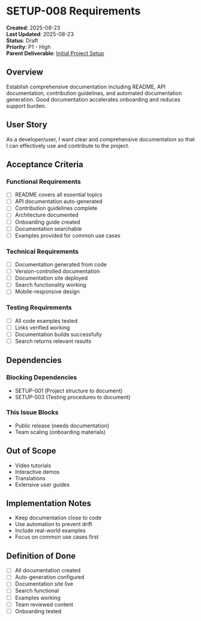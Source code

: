 # SETUP-008 Requirements

**Created**: 2025-08-23  
**Last Updated**: 2025-08-23  
**Status**: Draft  
**Priority**: P1 - High  
**Parent Deliverable**: [Initial Project Setup](../../../README.md)

## Overview

Establish comprehensive documentation including README, API documentation, contribution guidelines, and automated documentation generation. Good documentation accelerates onboarding and reduces support burden.

## User Story

As a developer/user, I want clear and comprehensive documentation so that I can effectively use and contribute to the project.

## Acceptance Criteria

### Functional Requirements

- [ ] README covers all essential topics
- [ ] API documentation auto-generated
- [ ] Contribution guidelines complete
- [ ] Architecture documented
- [ ] Onboarding guide created
- [ ] Documentation searchable
- [ ] Examples provided for common use cases

### Technical Requirements

- [ ] Documentation generated from code
- [ ] Version-controlled documentation
- [ ] Documentation site deployed
- [ ] Search functionality working
- [ ] Mobile-responsive design

### Testing Requirements

- [ ] All code examples tested
- [ ] Links verified working
- [ ] Documentation builds successfully
- [ ] Search returns relevant results

## Dependencies

### Blocking Dependencies

- SETUP-001 (Project structure to document)
- SETUP-003 (Testing procedures to document)

### This Issue Blocks

- Public release (needs documentation)
- Team scaling (onboarding materials)

## Out of Scope

- Video tutorials
- Interactive demos
- Translations
- Extensive user guides

## Implementation Notes

- Keep documentation close to code
- Use automation to prevent drift
- Include real-world examples
- Focus on common use cases first

## Definition of Done

- [ ] All documentation created
- [ ] Auto-generation configured
- [ ] Documentation site live
- [ ] Search functional
- [ ] Examples working
- [ ] Team reviewed content
- [ ] Onboarding tested